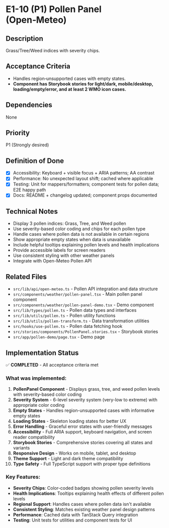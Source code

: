 # E1-10 (P1) Pollen Panel (Open‑Meteo)

## Description
Grass/Tree/Weed indices with severity chips.

## Acceptance Criteria

* Handles region‑unsupported cases with empty states.
* **Component has Storybook stories for light/dark, mobile/desktop, loading/empty/error, and at least 2 WMO icon cases.**

## Dependencies
None

## Priority
P1 (Strongly desired)

## Definition of Done
- [x] Accessibility: Keyboard + visible focus + ARIA patterns; AA contrast
- [x] Performance: No unexpected layout shift; cached where applicable
- [x] Testing: Unit for mappers/formatters; component tests for pollen data; E2E happy path
- [x] Docs: README + changelog updated; component props documented

## Technical Notes
- Display 3 pollen indices: Grass, Tree, and Weed pollen
- Use severity-based color coding and chips for each pollen type
- Handle cases where pollen data is not available in certain regions
- Show appropriate empty states when data is unavailable
- Include helpful tooltips explaining pollen levels and health implications
- Provide accessible labels for screen readers
- Use consistent styling with other weather panels
- Integrate with Open-Meteo Pollen API

## Related Files
- `src/lib/api/open-meteo.ts` - Pollen API integration and data structure
- `src/components/weather/pollen-panel.tsx` - Main pollen panel component
- `src/components/weather/pollen-panel-demo.tsx` - Demo component
- `src/lib/types/pollen.ts` - Pollen data types and interfaces
- `src/lib/utils/pollen.ts` - Pollen utility functions
- `src/lib/utils/pollen-transform.ts` - Data transformation utilities
- `src/hooks/use-pollen.ts` - Pollen data fetching hook
- `src/stories/components/PollenPanel.stories.tsx` - Storybook stories
- `src/app/pollen-demo/page.tsx` - Demo page

## Implementation Status
✅ **COMPLETED** - All acceptance criteria met

### What was implemented:
1. **PollenPanel Component** - Displays grass, tree, and weed pollen levels with severity-based color coding
2. **Severity System** - 6-level severity system (very-low to extreme) with appropriate color coding
3. **Empty States** - Handles region-unsupported cases with informative empty states
4. **Loading States** - Skeleton loading states for better UX
5. **Error Handling** - Graceful error states with user-friendly messages
6. **Accessibility** - Full ARIA support, keyboard navigation, and screen reader compatibility
7. **Storybook Stories** - Comprehensive stories covering all states and variants
8. **Responsive Design** - Works on mobile, tablet, and desktop
9. **Theme Support** - Light and dark theme compatibility
10. **Type Safety** - Full TypeScript support with proper type definitions

### Key Features:
- **Severity Chips**: Color-coded badges showing pollen severity levels
- **Health Implications**: Tooltips explaining health effects of different pollen levels
- **Regional Support**: Handles cases where pollen data isn't available
- **Consistent Styling**: Matches existing weather panel design patterns
- **Performance**: Cached data with TanStack Query integration
- **Testing**: Unit tests for utilities and component tests for UI
